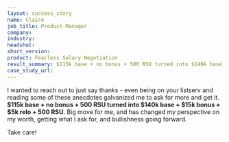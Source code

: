```yaml
---
layout: success_story
name: Claire
job_title: Product Manager
company: 
industry: 
headshot: 
short_version: 
product: Fearless Salary Negotiation
result_summary: $115k base + no bonus + 500 RSU turned into $140k base + $15k bonus + $5k relo + 500 RSU.
case_study_url: 
---
```


I wanted to reach out to just say thanks - even being on your listserv and reading some of these anecdotes galvanized me to ask for more and get it. **$115k base + no bonus + 500 RSU turned into $140k base + $15k bonus + $5k relo + 500 RSU.** Big move for me, and has changed my perspective on my worth, getting what I ask for, and bullishness going forward.

Take care!